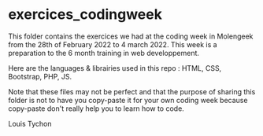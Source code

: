 # exercices_codingweek

This folder contains the exercices we had at the coding week in Molengeek from the 28th of February 2022 to 4 march 2022. This week is a preparation to the 6 month training in web developpement. 

Here are the languages & librairies used in this repo : HTML, CSS, Bootstrap, PHP, JS.

Note that these files may not be perfect and that the purpose of sharing this folder is not to have you copy-paste it for your own coding week because copy-paste don't really help you to learn how to code.

Louis Tychon 
